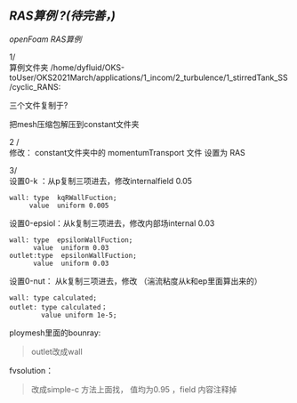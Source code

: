 *RAS算例 ?(待完善，)*
---
*openFoam RAS算例*



1/  
算例文件夹
/home/dyfluid/OKS-toUser/OKS2021March/applications/1_incom/2_turbulence/1_stirredTank_SS/cyclic_RANS:


三个文件复制于?

把mesh压缩包解压到constant文件夹

2 /  
修改： constant文件夹中的  momentumTransport  文件 设置为 RAS

3/  
设置0-k ：从p复制三项进去，修改internalfield 0.05

	wall: type  kqRWallFuction;
		 value  uniform 0.005

设置0-epsiol：从k复制三项进去，修改内部场internal 0.03

	wall: type  epsilonWallFuction;
	      value  uniform 0.03    
	outlet:type  epsilonWallFuction;
	      value  uniform 0.03    

设置0-nut：
从k复制三项进去，修改 （湍流粘度从k和ep里面算出来的）

	wall: type calculated;
	outlet: type calculated；   
	        value uniform 1e-5;


ploymesh里面的bounray:
>  outlet改成wall 

fvsolution：

> 改成simple-c  方法上面找， 值均为0.95  ，field 内容注释掉
